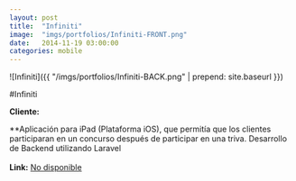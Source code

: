 ```yaml
---
layout:	post
title:	"Infiniti"
image:	"imgs/portfolios/Infiniti-FRONT.png"
date:   2014-11-19 03:00:00
categories: mobile
---
```

![Infiniti]({{ "/imgs/portfolios/Infiniti-BACK.png" | prepend: site.baseurl }})

#Infiniti

**Cliente:** 

**Aplicación para iPad (Plataforma iOS), que permitía que los clientes participaran en un concurso después de participar en una triva. Desarrollo de Backend utilizando Laravel
<br><br>
**Link:**
<a class="link" href="#" target="blank"> No disponible</a>